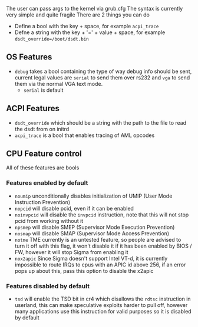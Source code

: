 The user can pass args to the kernel via grub.cfg
The syntax is currently very simple and quite fragile
There are 2 things you can do
- Define a bool with the key + space, for example `acpi_trace `
- Defne a string with the key + '=' + value + space, for example `dsdt_override=/boot/dsdt.bin`

## OS Features
- `debug` takes a bool containing the type of way debug info should be sent, current legal values are `serial` to send them over rs232 and `vga` to send them via the normal VGA text mode.
    - `serial` is default

## ACPI Features
- `dsdt_override` which should be a string with the path to the file to read the dsdt from on initrd
- `acpi_trace` is a bool that enables tracing of AML opcodes

## CPU Feature control
All of these features are bools
### Features enabled by default
- `noumip` unconditionally disables initialization of UMIP (User Mode Instruction Prevention)
- `nopcid` will disable pcid, even if it can be enabled
- `noinvpcid` will disable the `invpcid` instruction, note that this will not stop pcid from working without it
- `npsmep` will disable SMEP (Supervisor Mode Execution Prevention)
- `nosmap` will disable SMAP (Supervisor Mode Access Prevention)
- `notme` TME currently is an untested feature, so people are advised to turn it off with this flag, it won't disable it if it has been enabled by BIOS / FW, however it will stop Sigma from enabling it
- `nox2apic` Since Sigma doesn't support Intel VT-d, it is currently impossible to route IRQs to cpus with an APIC id above 256, if an error pops up about this, pass this option to disable the x2apic

### Features disabled by default
- `tsd` will enable the TSD bit in cr4 which disallows the `rdtsc` instruction in userland, this can make speculative exploits harder to pull off, however many applications use this instruction for valid purposes so it is disabled by default